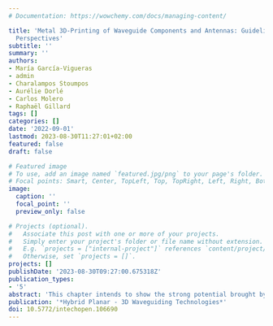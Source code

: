 ```yaml
---
# Documentation: https://wowchemy.com/docs/managing-content/

title: 'Metal 3D-Printing of Waveguide Components and Antennas: Guidelines and New
  Perspectives'
subtitle: ''
summary: ''
authors:
- María García-Vigueras
- admin
- Charalampos Stoumpos
- Aurélie Dorlé
- Carlos Molero
- Raphaël Gillard
tags: []
categories: []
date: '2022-09-01'
lastmod: 2023-08-30T11:27:01+02:00
featured: false
draft: false

# Featured image
# To use, add an image named `featured.jpg/png` to your page's folder.
# Focal points: Smart, Center, TopLeft, Top, TopRight, Left, Right, BottomLeft, Bottom, BottomRight.
image:
  caption: ''
  focal_point: ''
  preview_only: false

# Projects (optional).
#   Associate this post with one or more of your projects.
#   Simply enter your project's folder or file name without extension.
#   E.g. `projects = ["internal-project"]` references `content/project/deep-learning/index.md`.
#   Otherwise, set `projects = []`.
projects: []
publishDate: '2023-08-30T09:27:00.675318Z'
publication_types:
- '5'
abstract: 'This chapter intends to show the strong potential brought by metal 3D-printing to the field of waveguide components and antennas. General co-design guidelines are firstly provided. These guidelines enable to benefit from the advantages associated to metal 3D-printing. The implementation of filters and ortho-mode transducers is considered, together with horns and slotted antennas. Finally, multifunctional periodic structures benefiting from metal 3D-printing are discussed.'
publication: '*Hybrid Planar - 3D Waveguiding Technologies*'
doi: 10.5772/intechopen.106690
---
```

